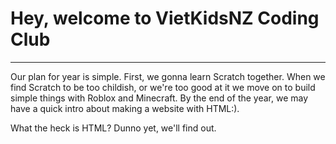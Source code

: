 # Hey, welcome to VietKidsNZ Coding Club
* * *


Our plan for year is simple. First, we gonna learn Scratch together. When we find Scratch to be too childish, or we're too good at it we move on to build simple things with Roblox and Minecraft. By the end of the year, we may have a quick intro about making a website with HTML:). 

What the heck is HTML? Dunno yet, we'll find out.
